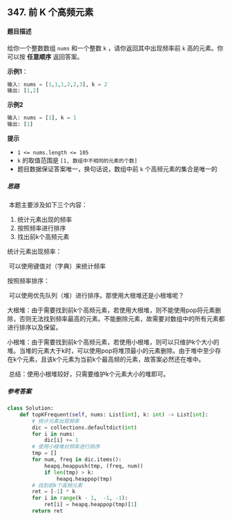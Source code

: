## 347. 前 K 个高频元素

#### 题目描述

给你一个整数数组 `nums` 和一个整数 `k` ，请你返回其中出现频率前 `k` 高的元素。你可以按 **任意顺序** 返回答案。

**示例1**：

```python
输入: nums = [1,1,1,2,2,3], k = 2
输出: [1,2]
```

**示例2**

```python
输入: nums = [1], k = 1
输出: [1]
```

**提示**

- `1 <= nums.length <= 105`
- `k` 的取值范围是 `[1, 数组中不相同的元素的个数]`
- 题目数据保证答案唯一，换句话说，数组中前 `k` 个高频元素的集合是唯一的

#####  思路

​	本题主要涉及如下三个内容：

1.  统计元素出现的频率
2.  按照频率进行排序
3. 找出前k个高频元素

统计元素出现频率：

​	可以使用键值对（字典）来统计频率

按照频率排序：

​	可以使用优先队列（堆）进行排序。那使用大根堆还是小根堆呢？

   大根堆：由于需要找到前k个高频元素，若使用大根堆，则不能使用pop将元素删除，否则无法找到频率最高的元素。不能删除元素，故需要对数组中的所有元素都进行排序以及保留。

​	小根堆：由于需要找到前k个高频元素，若使用小根堆，则可以只维护k个大小的堆。当堆的元素大于k时，可以使用pop将堆顶最小的元素删除。由于堆中至少存在k个元素，且该k个元素为当前k个最高频的元素，故答案必然还在堆中。

​	总结：使用小根堆较好，只需要维护k个元素大小的堆即可。

##### 参考答案

```python
class Solution:
    def topKFrequent(self, nums: List[int], k: int) -> List[int]:
        # 统计元素出现频率
        dic = collections.defaultdict(int)
        for i in nums:
            dic[i] += 1
        # 使用小根堆对频率进行排序
        tmp = []
        for num, freq in dic.items():
            heapq.heappush(tmp, (freq, num))
            if len(tmp) > k:
                heapq.heappop(tmp)
        # 找到前k个高频元素
        ret = [-1] * k
        for i in range(k - 1,  -1, -1):
            ret[i] = heapq.heappop(tmp)[1]
        return ret
```

